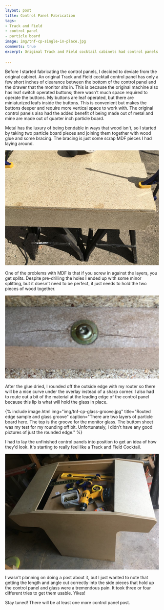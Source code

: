 ```yaml
---
layout: post
title: Control Panel Fabrication
tags:
- Track and Field
- control panel
- particle board
image: img/tnf-cp-single-in-place.jpg
comments: true
excerpt: Original Track and Field cocktail cabinets had control panels crafted from a medium gauge metal. I'm even less of a metal worker than a woodworker, so I crafted mine out of quarter inch particle board. I also made some decisions to deviate from the original cabinet.
 
---
```

Before I started fabricating the control panels, I decided to deviate from the original cabinet. An original Track and Field cocktail control panel has only a few short inches of clearance between the bottom of the control panel and the drawer that the monitor sits in. This is because the original machine also has leaf switch operated buttons; there wasn't much space required to operate the buttons. My buttons are leaf operated, but there are miniaturized leafs inside the buttons. This is convenient but makes the buttons deeper and require more vertical space to work with. The original control panels also had the added benefit of being made out of metal and mine are made out of quarter inch particle board.

Metal has the luxury of being bendable in ways that wood isn't, so I started by taking two particle board pieces and joining them together with wood glue and some bracing. The bracing is just some scrap MDF pieces I had laying around. 

![alt text](/img/tnf-cp-glued.jpg "Glued MDF")

One of the problems with MDF is that if you screw in against the layers, you get splits. Despite pre-drilling the holes I ended up with some minor splitting, but it doesn't need to be perfect, it just needs to hold the two pieces of wood together.

![alt text](/img/tnf-cp-brace-crack.jpg "MDF likes to crack in cases like this.")

After the glue dried, I rounded off the outside edge with my router so there will be a nice curve under the overlay instead of a sharp corner. I also had to route out a bit of the material at the leading edge of the control panel because this lip is what will hold the glass in place.

{% include image.html
            img="img/tnf-cp-glass-groove.jpg"
            title="Routed edge sample and glass groove"
            caption="There are two layers of particle board here. The top is the groove for the monitor glass. The buttom sheet was my test for my rounding off bit. Unfortunately, I didn't have any good pictures of just the rounded edge."
%}

I had to lay the unfinished control panels into position to get an idea of how they'd look. It's starting to really feel like a Track and Field Cocktail.

![alt text](/img/tnf-cp-rough-placement.jpg "Control panels roughly in place")

I wasn't planning on doing a post about it, but I just wanted to note that getting the length and angle cut correctly into the side pieces that hold up the control panel and glass were a tremendous pain. It took three or four different tries to get them usable. Yikes!

Stay tuned! There will be at least one more control panel post.
